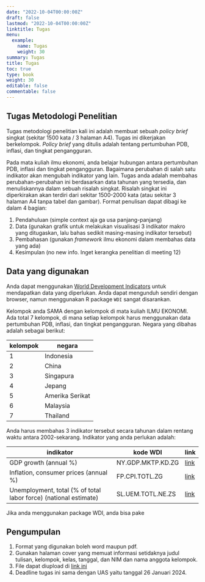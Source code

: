 ```yaml
---
date: "2022-10-04T00:00:00Z"
draft: false
lastmod: "2022-10-04T00:00:00Z"
linktitle: Tugas
menu:
  example:
    name: Tugas
    weight: 30
summary: Tugas
title: Tugas
toc: true
type: book
weight: 30
editable: false
commentable: false
---
```


## Tugas Metodologi Penelitian

Tugas metodologi penelitian kali ini adalah membuat sebuah _policy brief_ singkat (sekitar 1500 kata / 3 halaman A4). Tugas ini dikerjakan berkelompok. _Policy brief_ yang ditulis adalah tentang pertumbuhan PDB, inflasi, dan tingkat pengangguran.

Pada mata kuliah ilmu ekonomi, anda belajar hubungan antara pertumbuhan PDB, inflasi dan tingkat pengangguran. Bagaimana perubahan di salah satu indikator akan mengubah indikator yang lain. Tugas anda adalah membahas perubahan-perubahan ini berdasarkan data tahunan yang tersedia, dan menuliskannya dalam sebuah risalah singkat. Risalah singkat ini diperkirakan akan terdiri dari sekitar 1500-2000 kata (atau sekitar 3 halaman A4 tanpa tabel dan gambar). Format penulisan dapat dibagi ke dalam 4 bagian:

1. Pendahuluan (simple context aja ga usa panjang-panjang)
2. Data (gunakan grafik untuk melakukan visualisasi 3 indikator makro yang ditugaskan, lalu bahas sedikit masing-masing indikator tersebut)
3. Pembahasan (gunakan _framework_ ilmu ekonomi dalam membahas data yang ada)
4. Kesimpulan (no new info. Inget kerangka penelitian di meeting 12)

## Data yang digunakan

Anda dapat menggunakan [World Development Indicators](https://data.worldbank.org/indicator/NY.GDP.MKTP.KD.ZG) untuk mendapatkan data yang diperlukan. Anda dapat mengunduh sendiri dengan browser, namun menggunakan R package `WDI` sangat disarankan.

Kelompok anda SAMA dengan kelompok di mata kuliah ILMU EKONOMI. Ada total 7 kelompok, di mana setiap kelompok harus menggunakan data pertumbuhan PDB, inflasi, dan tingkat pengangguran. Negara yang dibahas adalah sebagai berikut:

| kelompok | negara |
| --- | ------ |
| 1 | Indonesia |
| 2 | China |
| 3 | Singapura |
| 4 | Jepang |
| 5 | Amerika Serikat |
| 6 | Malaysia |
| 7 | Thailand |

Anda harus membahas 3 indikator tersebut secara tahunan dalam rentang waktu antara 2002-sekarang. Indikator yang anda perlukan adalah:

| indikator | kode WDI | link |
| ------ | --- | --- |
| GDP growth (annual %) | NY.GDP.MKTP.KD.ZG | [link](https://data.worldbank.org/indicator/NY.GDP.MKTP.KD.ZG) |
| Inflation, consumer prices (annual %) | FP.CPI.TOTL.ZG | [link](https://data.worldbank.org/indicator/FP.CPI.TOTL.ZG) |
| Unemployment, total (% of total labor force) (national estimate) | SL.UEM.TOTL.NE.ZS | [link](https://data.worldbank.org/indicator/SL.UEM.TOTL.NE.ZS) |

Jika anda menggunakan package WDI, anda bisa pake 

## Pengumpulan

1. Format yang digunakan boleh word maupun pdf.
2. Gunakan halaman cover yang memuat informasi setidaknya judul tulisan, kelompok, kelas, tanggal, dan NIM dan nama anggota kelompok.
3. File dapat diupload di [link ini](https://forms.gle/rbS2dYsborq58b4Q7)
4. Deadline tugas ini sama dengan UAS yaitu tanggal 26 Januari 2024.